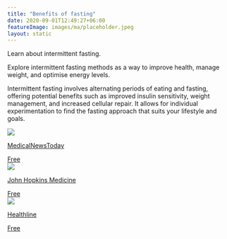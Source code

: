 ```yaml
---
title: "Benefits of fasting"
date: 2020-09-01T12:49:27+06:00
featureImage: images/ma/placeholder.jpeg
layout: static
---
```


Learn about intermittent fasting.

Explore intermittent fasting methods as a way to improve health, manage weight, and optimise energy levels.

Intermittent fasting involves alternating periods of eating and fasting, offering potential benefits such as improved insulin sensitivity, weight management, and increased cellular repair. It allows for individual experimentation to find the fasting approach that suits your lifestyle and goals.

<a class="ma-link" href="https://www.medicalnewstoday.com/articles/322293#intermittent-fasting-methods"><div class="ma-card ma-card-Health"><div class="ma-icon"><img src ="/images/Icon-check - health - opacity.svg"/></div><div class="ma-name"><p>MedicalNewsToday</p></div><div class="ma-paid-text"><span>Free</span></div></div></a><a class="ma-link" href="https://www.hopkinsmedicine.org/health/wellness-and-prevention/intermittent-fasting-what-is-it-and-how-does-it-work"><div class="ma-card ma-card-Health"><div class="ma-icon"><img src ="/images/Icon-check - health - opacity.svg"/></div><div class="ma-name"><p>John Hopkins Medicine</p></div><div class="ma-paid-text"><span>Free</span></div></div></a><a class="ma-link" href="https://www.healthline.com/nutrition/10-health-benefits-of-intermittent-fasting"><div class="ma-card ma-card-Health"><div class="ma-icon"><img src ="/images/Icon-check - health - opacity.svg"/></div><div class="ma-name"><p>Healthline</p></div><div class="ma-paid-text"><span>Free</span></div></div></a>  

<br/><br/>






